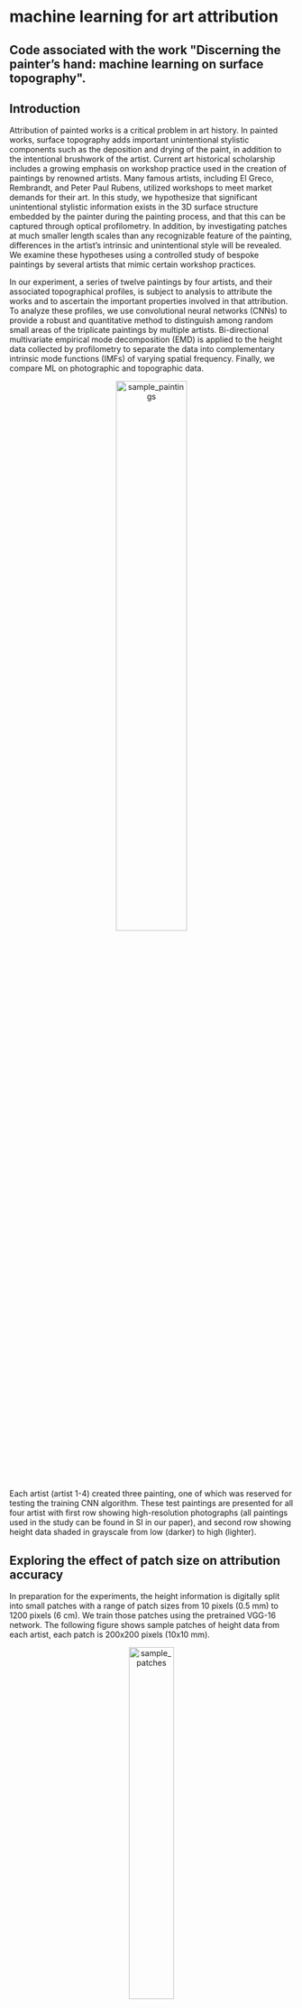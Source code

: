 # machine learning for art attribution
## Code associated with the work "Discerning the painter’s hand:  machine learning on surface topography".
## Introduction
Attribution of painted works is a critical problem in art history. In painted works, surface topography adds important unintentional stylistic components such as the deposition and drying of the paint, in addition to the intentional brushwork of the artist. Current art historical scholarship includes a growing emphasis on workshop practice used in the creation of paintings by renowned artists. Many famous artists, including El Greco, Rembrandt, and Peter Paul Rubens, utilized workshops to meet market demands for their art. In this study, we hypothesize that significant unintentional stylistic information exists in the 3D surface structure embedded by the painter during the painting process, and that this can be captured through optical profilometry. In addition, by investigating patches at much smaller length scales than any recognizable feature of the painting, differences in the artist’s intrinsic and unintentional style will be revealed. We examine these hypotheses using a controlled study of bespoke paintings by several artists that mimic certain workshop practices. 

In our experiment, a series of twelve paintings by four artists, and their associated topographical profiles, is subject to analysis to attribute the works and to ascertain the important properties involved in that attribution. To analyze these profiles, we use convolutional neural networks (CNNs) to provide a robust and quantitative method to distinguish among random small areas of the triplicate paintings by multiple artists. Bi-directional multivariate empirical mode decomposition (EMD) is applied to the height data collected by profilometry to separate the data into complementary intrinsic mode functions (IMFs) of varying spatial frequency. Finally, we compare ML on photographic and topographic data.  

<p align="center">
<img src="https://user-images.githubusercontent.com/24704249/119850155-4504f480-bedb-11eb-84d7-a65948fc4d2c.png" alt="sample_paintings" height="50%" width="50%">
</p>

Each artist (artist 1-4) created three painting, one of which was reserved for testing the training CNN algorithm. These test paintings are presented for all four artist with first row showing high-resolution photographs (all paintings used in the study can be found in SI in our paper), and second row showing height data shaded in grayscale from low (darker) to high (lighter). 
## Exploring the effect of patch size on attribution accuracy
In preparation for the experiments, the height information is digitally split into small patches with a range of patch sizes from 10 pixels (0.5 mm) to 1200 pixels (6 cm). We train those patches using the pretrained VGG-16 network. The following figure shows sample patches of height data from each artist, each patch is 200x200 pixels (10x10 mm).

<p align="center">
<img src="https://user-images.githubusercontent.com/24704249/119850265-6534b380-bedb-11eb-9b63-568f48de51a4.png" alt="sample_patches" height="40%" width="40%">
</p>


## Using empirical mode decomposition to determine the length-scales of the brushstroke topography 
By processing the digital surface reconstructions using the EMD we extract intrinsic spatial scales of increasing size. The first IMF contains the most granular of textures, and subsequent IMFs contain larger and larger features until the sifting procedure is halted and a residual is all that remains. The following figure shows a sample patch of side-length 80 pixels (4mm) and the corresponding first five IMFs calculated using EMD. 

<p align="center">
<img src="https://user-images.githubusercontent.com/24704249/119856447-b6937180-bee0-11eb-8db0-5e3727a46acc.png" alt="imf" height="35%" width="35%">
</p>

## Comparing topography versus photography when testing on data with novel characteristics
Image recognition by ML is most often performed on photographic images of the subject depicted by arrays of RGB channels performed on the entire image. We sought to determine how well the same ML algorithm on patches of the high-resolution photographs would perform compared to the profilometry data. To generate qualitatively distinct training and testing sets, we divided each painting into patches of side-length 100 pixels (5 mm) and then sorted the patches into three categories: background, foreground, and border depending on the color composition of each patch.

<p align="center">
<img src="https://user-images.githubusercontent.com/24704249/119856399-ad0a0980-bee0-11eb-913d-76c62936e251.png" alt="fore_back" height="25%" width="25%">
</p>

## Getting started
There are three 
